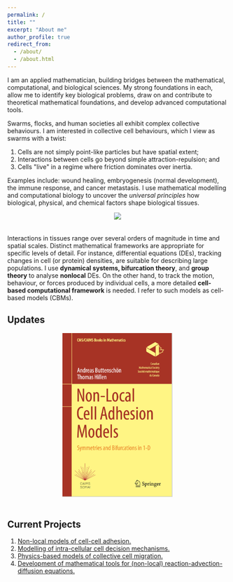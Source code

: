 ```yaml
---
permalink: /
title: ""
excerpt: "About me"
author_profile: true
redirect_from:
  - /about/
  - /about.html
---
```


I am an applied mathematician, building bridges between the mathematical,
computational, and biological sciences.  My strong foundations in each, allow
me to identify key biological problems, draw on and contribute to theoretical
mathematical foundations, and develop advanced computational tools.

Swarms, flocks, and human societies all exhibit complex collective behaviours. I
am interested in collective cell behaviours, which I view as swarms with a twist:
  1. Cells are not simply point-like particles but have spatial extent;
  2. Interactions between cells go beyond simple attraction-repulsion; and
  3. Cells "live" in a regime where friction dominates over inertia.

Examples include: wound healing, embryogenesis (normal development), the immune
response, and cancer metastasis. I use mathematical modelling and
computational biology to uncover the *universal principles* how biological,
physical, and chemical factors shape biological tissues.

<center><style> img { max-width: 75%; height: auto; } </style><img src='/images/vision.png'></center><br/>

Interactions in tissues range over several orders of magnitude in time and
spatial scales.  Distinct mathematical frameworks are appropriate for specific
levels of detail. For instance, differential equations (DEs), tracking changes in cell
(or protein) densities, are suitable for describing large populations. I use
**dynamical systems, bifurcation theory**, and **group theory** to
analyse **nonlocal** DEs. On the other hand, to track the motion, behaviour,
or forces produced by individual cells, a more detailed **cell-based
computational framework** is needed. I refer to such models as cell-based models
(CBMs).

Updates
------------

<center><style> img { max-width: 50%; height: auto; } </style><a href="/publication/2021-06-10-adhesion"><img src='/images/Buttenschoen-cover.png'></a></center><br/>

Current Projects
----------

1. [Non-local models of cell-cell adhesion.](portfolio/2018-01-01-adhesion)
2. [Modelling of intra-cellular cell decision mechanisms.](portfolio/2019-01-01-cell-mig)
3. [Physics-based models of collective cell migration.](portfolio/2019-02-01-phy-models)
4. [Development of mathematical tools for (non-local) reaction-advection-diffusion equations.](portfolio/2020-01-01-theo-work)
